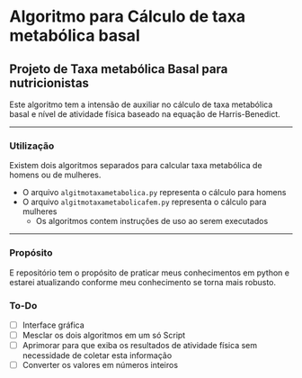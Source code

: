 # Algoritmo para Cálculo de taxa metabólica basal
## Projeto de Taxa metabólica Basal para nutricionistas

Este algoritmo tem a intensão de auxiliar no cálculo de taxa metabólica basal e nível de atividade física baseado na equação de Harris-Benedict.

---

### Utilização

Existem dois algoritmos separados para calcular taxa metabólica de homens ou de mulheres.
* O arquivo `algitmotaxametabolica.py` representa o cálculo para homens
* O arquivo `algitmotaxametabolicafem.py` representa o cálculo para mulheres
   * Os algoritmos contem instruções de uso ao serem executados

---

### Propósito
E repositório tem o propósito de praticar meus conhecimentos em python e estarei atualizando conforme meu conhecimento se torna mais robusto.
### To-Do
- [ ] Interface gráfica
- [ ] Mesclar os dois algoritmos em um só Script
- [ ] Aprimorar para que exiba os resultados de atividade física sem necessidade de coletar esta informação
- [ ] Converter os valores em números inteiros
